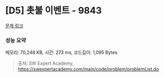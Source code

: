 # [D5] 촛불 이벤트 - 9843 

[문제 링크](https://swexpertacademy.com/main/code/problem/problemDetail.do?contestProbId=AXGBKzuaPOoDFAXR) 

### 성능 요약

메모리: 70,248 KB, 시간: 273 ms, 코드길이: 1,095 Bytes



> 출처: SW Expert Academy, https://swexpertacademy.com/main/code/problem/problemList.do